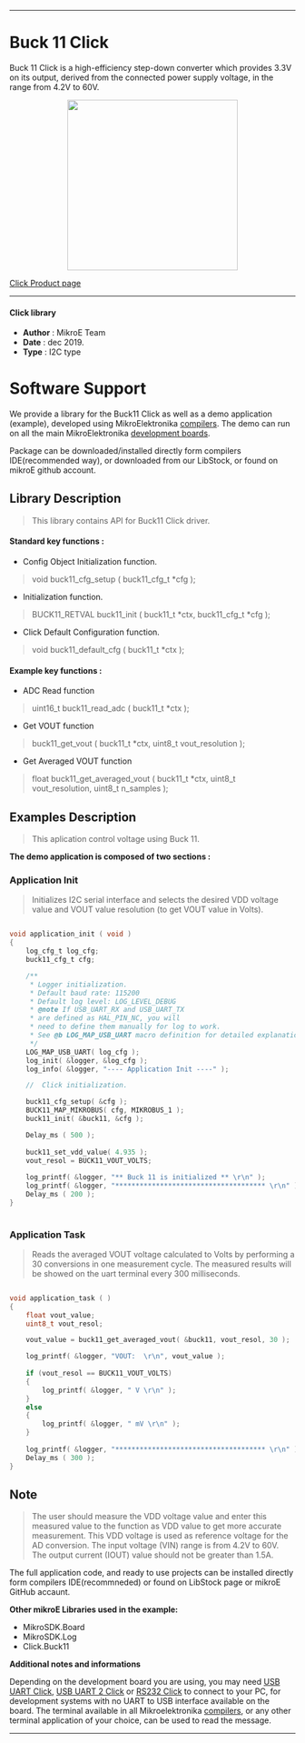 
---
# Buck 11 Click

Buck 11 Click is a high-efficiency step-down converter which provides 3.3V on its output, derived from the connected power supply voltage, in the range from 4.2V to 60V. 

<p align="center">
  <img src="https://download.mikroe.com/images/click_for_ide/buck11_click.png" height=300px>
</p>

[Click Product page](https://www.mikroe.com/buck-11-click)

---


#### Click library 

- **Author**        : MikroE Team
- **Date**          : dec 2019.
- **Type**          : I2C type


# Software Support

We provide a library for the Buck11 Click 
as well as a demo application (example), developed using MikroElektronika 
[compilers](https://shop.mikroe.com/compilers). 
The demo can run on all the main MikroElektronika [development boards](https://shop.mikroe.com/development-boards).

Package can be downloaded/installed directly form compilers IDE(recommended way), or downloaded from our LibStock, or found on mikroE github account. 

## Library Description

> This library contains API for Buck11 Click driver.

#### Standard key functions :

- Config Object Initialization function.
> void buck11_cfg_setup ( buck11_cfg_t *cfg ); 
 
- Initialization function.
> BUCK11_RETVAL buck11_init ( buck11_t *ctx, buck11_cfg_t *cfg );

- Click Default Configuration function.
> void buck11_default_cfg ( buck11_t *ctx );


#### Example key functions :

- ADC Read function
> uint16_t buck11_read_adc ( buck11_t *ctx );
 
- Get VOUT function
> buck11_get_vout ( buck11_t *ctx, uint8_t vout_resolution );

- Get Averaged VOUT function
> float buck11_get_averaged_vout ( buck11_t *ctx, uint8_t vout_resolution, uint8_t n_samples );

## Examples Description

> This aplication control voltage using Buck 11.

**The demo application is composed of two sections :**

### Application Init 

> Initializes I2C serial interface and selects the desired VDD voltage value
> and VOUT value resolution (to get VOUT value in Volts).

```c

void application_init ( void )
{
    log_cfg_t log_cfg;
    buck11_cfg_t cfg;

    /** 
     * Logger initialization.
     * Default baud rate: 115200
     * Default log level: LOG_LEVEL_DEBUG
     * @note If USB_UART_RX and USB_UART_TX 
     * are defined as HAL_PIN_NC, you will 
     * need to define them manually for log to work. 
     * See @b LOG_MAP_USB_UART macro definition for detailed explanation.
     */
    LOG_MAP_USB_UART( log_cfg );
    log_init( &logger, &log_cfg );
    log_info( &logger, "---- Application Init ----" );

    //  Click initialization.

    buck11_cfg_setup( &cfg );
    BUCK11_MAP_MIKROBUS( cfg, MIKROBUS_1 );
    buck11_init( &buck11, &cfg );

    Delay_ms ( 500 );
    
    buck11_set_vdd_value( 4.935 );
    vout_resol = BUCK11_VOUT_VOLTS;
    
    log_printf( &logger, "** Buck 11 is initialized ** \r\n" );
    log_printf( &logger, "************************************* \r\n" );
    Delay_ms ( 200 );
}
  
```

### Application Task

> Reads the averaged VOUT voltage calculated to Volts by performing a 30 conversions
> in one measurement cycle. The measured results will be showed on the uart terminal every 300 milliseconds.

```c

void application_task ( )
{
    float vout_value;
    uint8_t vout_resol;

    vout_value = buck11_get_averaged_vout( &buck11, vout_resol, 30 );

    log_printf( &logger, "VOUT:  \r\n", vout_value );
    
    if (vout_resol == BUCK11_VOUT_VOLTS)
    {
        log_printf( &logger, " V \r\n" );
    }
    else
    {
        log_printf( &logger, " mV \r\n" );
    }
    
    log_printf( &logger, "************************************* \r\n" );
    Delay_ms ( 300 );
}

```

## Note

> The user should measure the VDD voltage value and enter this measured value to the function as VDD value to get
> more accurate measurement. This VDD voltage is used as reference voltage for the AD conversion.
> The input voltage (VIN) range is from 4.2V to 60V.
> The output current (IOUT) value should not be greater than 1.5A.

The full application code, and ready to use projects can be  installed directly form compilers IDE(recommneded) or found on LibStock page or mikroE GitHub accaunt.

**Other mikroE Libraries used in the example:** 

- MikroSDK.Board
- MikroSDK.Log
- Click.Buck11

**Additional notes and informations**

Depending on the development board you are using, you may need 
[USB UART Click](https://shop.mikroe.com/usb-uart-click), 
[USB UART 2 Click](https://shop.mikroe.com/usb-uart-2-click) or 
[RS232 Click](https://shop.mikroe.com/rs232-click) to connect to your PC, for 
development systems with no UART to USB interface available on the board. The 
terminal available in all Mikroelektronika 
[compilers](https://shop.mikroe.com/compilers), or any other terminal application 
of your choice, can be used to read the message.



---
